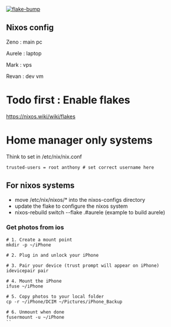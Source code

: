 [![flake-bump](https://github.com/dat-Antho/nixos-config/actions/workflows/flake-bump.yml/badge.svg?branch=master)](https://github.com/dat-Antho/nixos-config/actions/workflows/flake-bump.yml)

## Nixos config

Zeno : main pc

Aurele : laptop 

Mark : vps

Revan : dev vm


# Todo first : Enable flakes

https://nixos.wiki/wiki/flakes


# Home manager only systems

Think to set in /etc/nix/nix.conf
```
trusted-users = root anthony # set correct username here
```


## For nixos systems

- move /etc/nix/nixos/* into the nixos-configs directory
- update the flake to configure the nixos system
- nixos-rebuild switch --flake .#aurele (example to build aurele)


### Get photos from ios 
```
# 1. Create a mount point
mkdir -p ~/iPhone

# 2. Plug in and unlock your iPhone

# 3. Pair your device (trust prompt will appear on iPhone)
idevicepair pair

# 4. Mount the iPhone
ifuse ~/iPhone

# 5. Copy photos to your local folder
cp -r ~/iPhone/DCIM ~/Pictures/iPhone_Backup

# 6. Unmount when done
fusermount -u ~/iPhone
``
